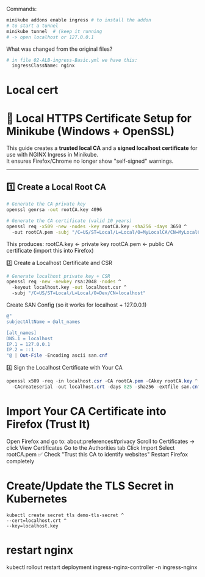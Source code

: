 Commands:
```bash
minikube addons enable ingress # to install the addon
# to start a tunnel
minikube tunnel  # (keep it running
# -> open localhost or 127.0.0.1
```

What was changed from the original files?
```bash
# in file 02-ALB-ingress-Basic.yml we have this:
  ingressClassName: nginx
```

# Local cert

# 🧩 Local HTTPS Certificate Setup for Minikube (Windows + OpenSSL)

This guide creates a **trusted local CA** and a **signed localhost certificate** for use with NGINX Ingress in Minikube.  
It ensures Firefox/Chrome no longer show "self-signed" warnings.

---

## 1️⃣ Create a Local Root CA

```bash
# Generate the CA private key
openssl genrsa -out rootCA.key 4096

# Generate the CA certificate (valid 10 years)
openssl req -x509 -new -nodes -key rootCA.key -sha256 -days 3650 ^
  -out rootCA.pem -subj "/C=US/ST=Local/L=Local/O=MyLocalCA/CN=MyLocalCA"
```

This produces:
rootCA.key   ← private key
rootCA.pem   ← public CA certificate (import this into Firefox)


2️⃣ Create a Localhost Certificate and CSR
```bash
# Generate localhost private key + CSR
openssl req -new -newkey rsa:2048 -nodes ^
  -keyout localhost.key -out localhost.csr ^
  -subj "/C=US/ST=Local/L=Local/O=Dev/CN=localhost"

```
Create SAN Config (so it works for localhost + 127.0.0.1)
```powershell
@"
subjectAltName = @alt_names

[alt_names]
DNS.1 = localhost
IP.1 = 127.0.0.1
IP.2 = ::1
"@ | Out-File -Encoding ascii san.cnf

```

4️⃣ Sign the Localhost Certificate with Your CA
```powershell
openssl x509 -req -in localhost.csr -CA rootCA.pem -CAkey rootCA.key ^
  -CAcreateserial -out localhost.crt -days 825 -sha256 -extfile san.cnf

```

# Import Your CA Certificate into Firefox (Trust It)
Open Firefox and go to: about:preferences#privacy
Scroll to Certificates → click View Certificates
Go to the Authorities tab
Click Import
Select rootCA.pem
✅ Check "Trust this CA to identify websites"
Restart Firefox completely

# Create/Update the TLS Secret in Kubernetes
```
kubectl create secret tls demo-tls-secret ^
--cert=localhost.crt ^
--key=localhost.key

```

# restart nginx
kubectl rollout restart deployment ingress-nginx-controller -n ingress-nginx